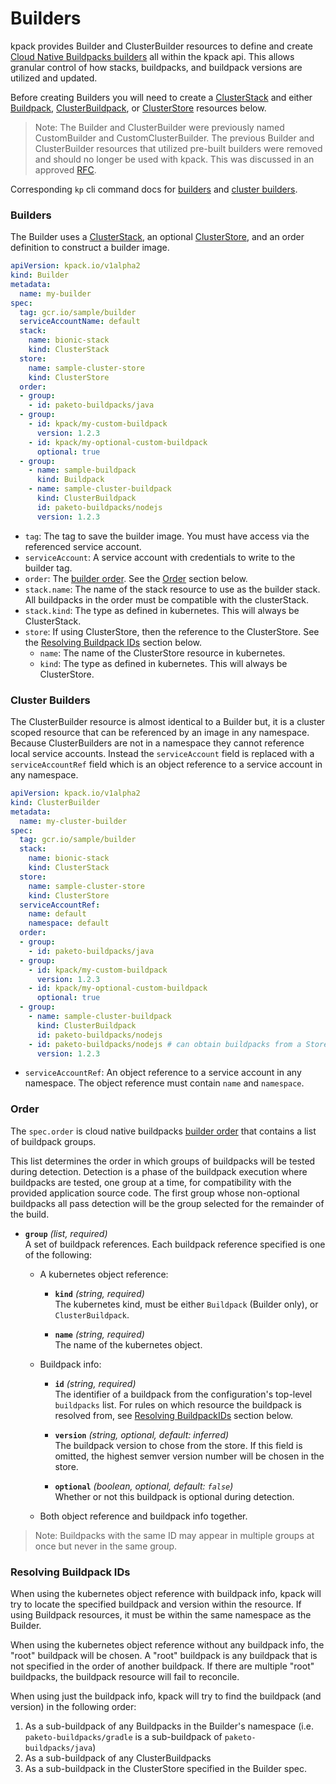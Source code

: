# Builders

kpack provides Builder and ClusterBuilder resources to define and create [Cloud Native Buildpacks builders](https://buildpacks.io/docs/using-pack/working-with-builders/) all within the kpack api.
This allows granular control of how stacks, buildpacks, and buildpack versions are utilized and updated.

Before creating Builders you will need to create a [ClusterStack](stack.md) and
either [Buildpack](buildpacks.md#buildpack), [ClusterBuildpack](buildpacks.md#cluster-buildpack), or
[ClusterStore](buildpacks.md#cluster-store) resources below.

> Note: The Builder and ClusterBuilder were previously named CustomBuilder and
> CustomClusterBuilder. The previous Builder and ClusterBuilder resources that
> utilized pre-built builders were removed and should no longer be used with
> kpack. This was discussed in an approved
> [RFC](https://github.com/pivotal/kpack/pull/439).

Corresponding `kp` cli command docs for
[builders](https://github.com/vmware-tanzu/kpack-cli/blob/main/docs/kp_builder.md)
and [cluster builders](https://github.com/vmware-tanzu/kpack-cli/blob/main/docs/kp_clusterbuilder.md).

### <a id='builders'></a>Builders

The Builder uses a [ClusterStack](stack.md), an optional [ClusterStore](buildpacks.md#cluster-store), and an order definition to construct a builder image.

```yaml
apiVersion: kpack.io/v1alpha2
kind: Builder
metadata:
  name: my-builder
spec:
  tag: gcr.io/sample/builder
  serviceAccountName: default
  stack:
    name: bionic-stack
    kind: ClusterStack
  store:
    name: sample-cluster-store
    kind: ClusterStore
  order:
  - group:
    - id: paketo-buildpacks/java
  - group:
    - id: kpack/my-custom-buildpack
      version: 1.2.3
    - id: kpack/my-optional-custom-buildpack
      optional: true
  - group:
    - name: sample-buildpack
      kind: Buildpack
    - name: sample-cluster-buildpack
      kind: ClusterBuildpack
      id: paketo-buildpacks/nodejs
      version: 1.2.3
```

* `tag`: The tag to save the builder image. You must have access via the referenced service account.
* `serviceAccount`: A service account with credentials to write to the builder tag.
* `order`: The [builder order](https://buildpacks.io/docs/reference/builder-config/). See the [Order](#order) section below.
* `stack.name`: The name of the stack resource to use as the builder stack. All buildpacks in the order must be compatible with the clusterStack.
* `stack.kind`: The type as defined in kubernetes. This will always be ClusterStack.
* `store`: If using ClusterStore, then the reference to the ClusterStore. See the [Resolving Buildpack IDs](#resolving-buildpack-ids) section below.
  * `name`: The name of the ClusterStore resource in kubernetes.
  * `kind`: The type as defined in kubernetes. This will always be ClusterStore.

### <a id='cluster-builders'></a>Cluster Builders

The ClusterBuilder resource is almost identical to a Builder but, it is a
cluster scoped resource that can be referenced by an image in any namespace.
Because ClusterBuilders are not in a namespace they cannot reference local
service accounts. Instead the `serviceAccount` field is replaced with a
`serviceAccountRef` field which is an object reference to a service account in
any namespace.

```yaml
apiVersion: kpack.io/v1alpha2
kind: ClusterBuilder
metadata:
  name: my-cluster-builder
spec:
  tag: gcr.io/sample/builder
  stack:
    name: bionic-stack
    kind: ClusterStack
  store:
    name: sample-cluster-store
    kind: ClusterStore
  serviceAccountRef:
    name: default
    namespace: default
  order:
  - group:
    - id: paketo-buildpacks/java
  - group:
    - id: kpack/my-custom-buildpack
      version: 1.2.3
    - id: kpack/my-optional-custom-buildpack
      optional: true
  - group:
    - name: sample-cluster-buildpack
      kind: ClusterBuildpack
      id: paketo-buildpacks/nodejs
    - id: paketo-buildpacks/nodejs # can obtain buildpacks from a Store/ClusterStore
      version: 1.2.3
```

* `serviceAccountRef`: An object reference to a service account in any namespace. The object reference must contain `name` and `namespace`.

### <a id='order'></a>Order

The `spec.order` is cloud native buildpacks [builder order](https://buildpacks.io/docs/reference/builder-config/)
that contains a list of buildpack groups.

This list determines the order in which groups of buildpacks will be tested
during detection. Detection is a phase of the buildpack execution where
buildpacks are tested, one group at a time, for compatibility with the provided
application source code. The first group whose non-optional buildpacks all pass
detection will be the group selected for the remainder of the build.

- **`group`** _(list, required)_\
  A set of buildpack references. Each buildpack reference specified is one of the following:
  - A kubernetes object reference:
    - **`kind`** _(string, required)_\
      The kubernetes kind, must be either `Buildpack` (Builder only), or
      `ClusterBuildpack`.

    - **`name`** _(string, required)_\
      The name of the kubernetes object.

  - Buildpack info:
    - **`id`** _(string, required)_\
      The identifier of a buildpack from the configuration's top-level
      `buildpacks` list. For rules on which resource the buildpack is resolved
      from, see [Resolving BuildpackIDs](#resolving-buildpack-ids) section
      below.

    - **`version`** _(string, optional, default: inferred)_\
      The buildpack version to chose from the store. If this field is omitted,
      the highest semver version number will be chosen in the store.

    - **`optional`** _(boolean, optional, default: `false`)_\
      Whether or not this buildpack is optional during detection.

  - Both object reference and buildpack info together.

> Note: Buildpacks with the same ID may appear in multiple groups at once but never in the same group.

### <a id='resolving-buildpacks-ids'></a>Resolving Buildpack IDs

When using the kubernetes object reference with buildpack info, kpack will try
to locate the specified buildpack and version within the resource. If using
Buildpack resources, it must be within the same namespace as the Builder.

When using the kubernetes object reference without any buildpack info, the
"root" buildpack will be chosen. A "root" buildpack is any buildpack that is
not specified in the order of another buildpack. If there are multiple "root"
buildpacks, the buildpack resource will fail to reconcile.

When using just the buildpack info, kpack will try to find the buildpack (and
version) in the following order:

1. As a sub-buildpack of any Buildpacks in the Builder's namespace (i.e.
   `paketo-buildpacks/gradle` is a sub-buildpack of `paketo-buildpacks/java`)
1. As a sub-buildpack of any ClusterBuildpacks
1. As a sub-buildpack in the ClusterStore specified in the Builder spec.
